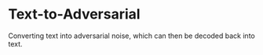 # Text-to-Adversarial
Converting text into adversarial noise, which can then be decoded back into text.
